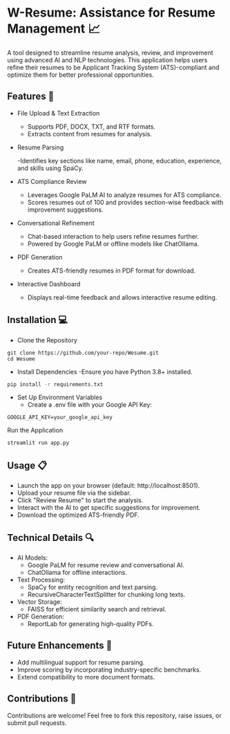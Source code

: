 # W-Resume: Assistance for Resume Management  📈
A tool designed to streamline resume analysis, review, and improvement using advanced AI and NLP technologies. This application helps users refine their resumes to be Applicant Tracking System (ATS)-compliant and optimize them for better professional opportunities.

## Features 🚀
- File Upload & Text Extraction

  - Supports PDF, DOCX, TXT, and RTF formats.
  - Extracts content from resumes for analysis.
- Resume Parsing

  -Identifies key sections like name, email, phone, education, experience, and skills using SpaCy.
- ATS Compliance Review

  - Leverages Google PaLM AI to analyze resumes for ATS compliance.
  - Scores resumes out of 100 and provides section-wise feedback with improvement suggestions.
- Conversational Refinement

  - Chat-based interaction to help users refine resumes further.
  - Powered by Google PaLM or offline models like ChatOllama.
- PDF Generation

  - Creates ATS-friendly resumes in PDF format for download.
- Interactive Dashboard

  - Displays real-time feedback and allows interactive resume editing.
## Installation 💻
- Clone the Repository
```
git clone https://github.com/your-repo/Wesume.git
cd Wesume
```
- Install Dependencies
  -Ensure you have Python 3.8+ installed.

```bash
pip install -r requirements.txt
```
- Set Up Environment Variables
  - Create a .env file with your Google API Key:

```
GOOGLE_API_KEY=your_google_api_key
```
Run the Application

```bash
streamlit run app.py
```
## Usage 📋
- Launch the app on your browser (default: http://localhost:8501).
- Upload your resume file via the sidebar.
- Click "Review Resume" to start the analysis.
- Interact with the AI to get specific suggestions for improvement.
- Download the optimized ATS-friendly PDF.
## Technical Details 🔍
- AI Models:
  - Google PaLM for resume review and conversational AI.
  - ChatOllama for offline interactions.
- Text Processing:
  - SpaCy for entity recognition and text parsing.
  - RecursiveCharacterTextSplitter for chunking long texts.
- Vector Storage:
  - FAISS for efficient similarity search and retrieval.
- PDF Generation:
  - ReportLab for generating high-quality PDFs.

## Future Enhancements 🌟
- Add multilingual support for resume parsing.
- Improve scoring by incorporating industry-specific benchmarks.
- Extend compatibility to more document formats.
## Contributions 🤝
Contributions are welcome! Feel free to fork this repository, raise issues, or submit pull requests.

